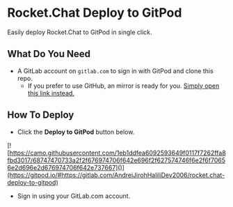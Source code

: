 # Rocket.Chat Deploy to GitPod

Easily deploy Rocket.Chat to GitPod in single click.

## What Do You Need
* A GitLab account on `gitlab.com` to sign in with GitPod and clone this repo.
    * If you prefer to use GitHub, an mirror is ready for you. [Simply open this link instead.](https://gitpod.io/#https://github.com/AndreiJirohHaliliDev2006/deploy2gitpod-rocket.chat)

## How To Deploy
* Click the **Deploy to GitPod** button below.

[![https://camo.githubusercontent.com/1eb1ddfea6092593649f0117f7262ffa8fbd3017/68747470733a2f2f676974706f642e696f2f627574746f6e2f6f70656e2d696e2d676974706f642e737667]()](https://gitpod.io/#https://gitlab.com/AndreiJirohHaliliDev2006/rocket.chat-deploy-to-gitpod)

* Sign in using your GitLab.com account.
